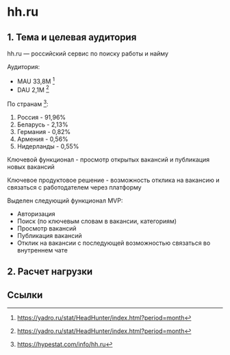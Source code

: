 # hh.ru

## 1. Тема и целевая аудитория

hh.ru — российский сервис по поиску работы и найму

Аудитория:
- MAU 33,8M [^1]
- DAU 2,1M [^1]

По странам [^2]:
1. Россия - 91,96%
2. Беларусь - 2,13%
3. Германия - 0,82%
4. Армения - 0,56%
5. Нидерланды - 0,55%

Ключевой функционал - просмотр открытых вакансий и публикация новых вакансий

Ключевое продуктовое решение - возможность отклика на вакансию и связаться с работодателем через платформу

Выделен следующий функционал MVP:
- Авторизация
- Поиск (по ключевым словам в вакансии, категориям)
- Просмотр вакансий
- Публикация вакансий
- Отклик на вакансии с последующей возможностью связаться во внутреннем чате

## 2. Расчет нагрузки


## Ссылки

[^1]: https://yadro.ru/stat/HeadHunter/index.html?period=month
[^2]: https://hypestat.com/info/hh.ru
